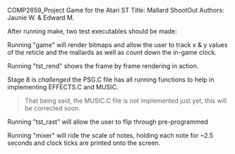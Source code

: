 COMP2659_Project
Game for the Atari ST
Title: Mallard ShootOut
Authors: Jaunie W. & Edward M.

After running make, two test executables should be made:

Running "game" will render bitmaps and allow the user to track
x & y values of the reticle and the mallards as well as count down
the in-game clock.

Running "tst_rend" shows the frame by frame rendering in action.

Stage 8 is _challenged_ the PSG.C file has all running functions to help in implementing EFFECTS.C and MUSIC.
> That being said, the MUSIC.C file is not implemented just yet, this will be corrected soon.

Running "tst_rast" will allow the user to flip through pre-programmed

Running "mixer" will ride the scale of notes, holding each note for ~2.5 seconds and clock ticks are printed onto the screen.

